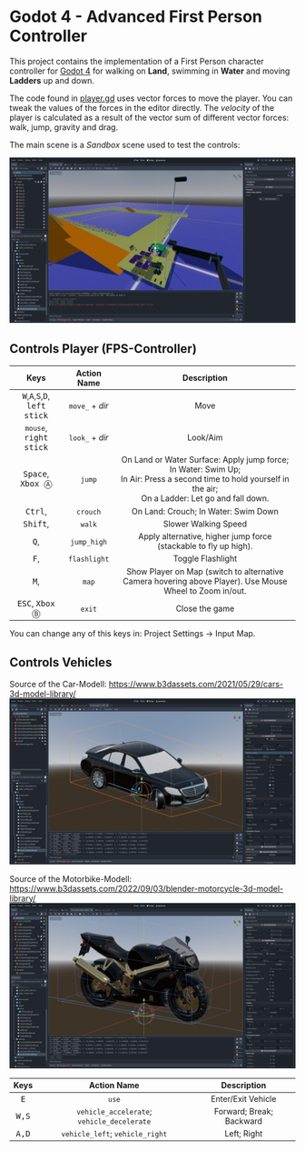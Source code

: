 # Godot 4 - Advanced First Person Controller
This project contains the implementation of a First Person character controller for [Godot 4](https://downloads.tuxfamily.org/godotengine/4.0/) for walking on <b>Land</b>, swimming in <b>Water</b> and moving <b>Ladders</b> up and down.

The code found in [player.gd](Player/player.gd) uses vector forces to move the player. You can tweak the values of the forces in the editor directly. The _velocity_ of the player is calculated as a result of the vector sum of different vector forces: walk, jump, gravity and drag.

The main scene is a _Sandbox_ scene used to test the controls:

![EditorView](Assets/screen_sandbox.png)

## Controls Player (FPS-Controller)
| Keys | Action Name | Description |
|:------:|:-------------:|:-------------:|
| <kbd>W</kbd>,<kbd>A</kbd>,<kbd>S</kbd>,<kbd>D</kbd>, <kbd>left stick</kbd> | `move_` + _dir_ | Move |
| `mouse`, <kbd>right stick</kbd> | `look_` + _dir_ | Look/Aim |
| <kbd>Space</kbd>, <kbd>Xbox Ⓐ</kbd> | `jump` | On Land or Water Surface: Apply jump force;<br> In Water: Swim Up;<br> In Air: Press a second time to hold yourself in the air;<br> On a Ladder: Let go and fall down.|
| <kbd>Ctrl</kbd>, <kbd></kbd> | `crouch` | On Land: Crouch; In Water: Swim Down |
| <kbd>Shift</kbd>, <kbd></kbd> | `walk` | Slower Walking Speed |
| <kbd>Q</kbd>, <kbd></kbd> | `jump_high` | Apply alternative, higher jump force (stackable to fly up high). |
| <kbd>F</kbd>, <kbd></kbd> | `flashlight` | Toggle Flashlight |
| <kbd>M</kbd>, <kbd></kbd> | `map` | Show Player on Map (switch to alternative Camera hovering above Player). Use Mouse Wheel to Zoom in/out. |
| <kbd>ESC</kbd>, <kbd>Xbox Ⓑ</kbd> | `exit` | Close the game |

You can change any of this keys in: Project Settings → Input Map.

## Controls Vehicles
Source of the Car-Modell: https://www.b3dassets.com/2021/05/29/cars-3d-model-library/
![EditorView](Assets/screen_mercedes_s500.png)

Source of the Motorbike-Modell: https://www.b3dassets.com/2022/09/03/blender-motorcycle-3d-model-library/
![EditorView](Assets/screen_suzuki_streetbike.png)

| Keys           | Action Name                                | Description              |
|:--------------:|:------------------------------------------:|:------------------------:|
| <kbd>E</kbd>   | `use`                                      | Enter/Exit Vehicle       |
| <kbd>W,S</kbd> | `vehicle_accelerate`; `vehicle_decelerate` | Forward; Break; Backward |
| <kbd>A,D</kbd> | `vehicle_left`; `vehicle_right`            | Left; Right              |

